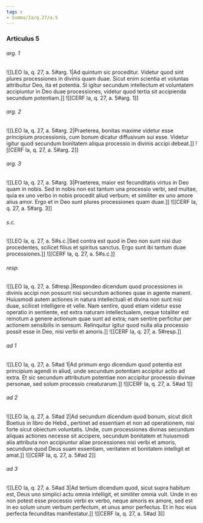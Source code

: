 ```yaml
---
tags : 
- Summa/Ia/q.27/a.5
---
```


### Articulus 5

###### arg. 1
![[LEO Ia, q. 27, a. 5#arg. 1|Ad quintum sic proceditur. Videtur quod sint plures processiones in divinis quam duae. Sicut enim scientia et voluntas attribuitur Deo, ita et potentia. Si igitur secundum intellectum et voluntatem accipiuntur in Deo duae processiones, videtur quod tertia sit accipienda secundum potentiam.]]
![[CERF Ia, q. 27, a. 5#arg. 1]]

###### arg. 2
![[LEO Ia, q. 27, a. 5#arg. 2|Praeterea, bonitas maxime videtur esse principium processionis, cum bonum dicatur diffusivum sui esse. Videtur igitur quod secundum bonitatem aliqua processio in divinis accipi debeat.]]
![[CERF Ia, q. 27, a. 5#arg. 2]]

###### arg. 3
![[LEO Ia, q. 27, a. 5#arg. 3|Praeterea, maior est fecunditatis virtus in Deo quam in nobis. Sed in nobis non est tantum una processio verbi, sed multae, quia ex uno verbo in nobis procedit aliud verbum; et similiter ex uno amore alius amor. Ergo et in Deo sunt plures processiones quam duae.]]
![[CERF Ia, q. 27, a. 5#arg. 3]]

###### s.c.
![[LEO Ia, q. 27, a. 5#s.c.|Sed contra est quod in Deo non sunt nisi duo procedentes, scilicet filius et spiritus sanctus. Ergo sunt ibi tantum duae processiones.]]
![[CERF Ia, q. 27, a. 5#s.c.]]

###### resp.
![[LEO Ia, q. 27, a. 5#resp.|Respondeo dicendum quod processiones in divinis accipi non possunt nisi secundum actiones quae in agente manent. Huiusmodi autem actiones in natura intellectuali et divina non sunt nisi duae, scilicet intelligere et velle. Nam sentire, quod etiam videtur esse operatio in sentiente, est extra naturam intellectualem, neque totaliter est remotum a genere actionum quae sunt ad extra; nam sentire perficitur per actionem sensibilis in sensum. Relinquitur igitur quod nulla alia processio possit esse in Deo, nisi verbi et amoris.]]
![[CERF Ia, q. 27, a. 5#resp.]]

###### ad 1
![[LEO Ia, q. 27, a. 5#ad 1|Ad primum ergo dicendum quod potentia est principium agendi in aliud, unde secundum potentiam accipitur actio ad extra. Et sic secundum attributum potentiae non accipitur processio divinae personae, sed solum processio creaturarum.]]
![[CERF Ia, q. 27, a. 5#ad 1]]

###### ad 2
![[LEO Ia, q. 27, a. 5#ad 2|Ad secundum dicendum quod bonum, sicut dicit Boetius in libro de Hebd., pertinet ad essentiam et non ad operationem, nisi forte sicut obiectum voluntatis. Unde, cum processiones divinas secundum aliquas actiones necesse sit accipere, secundum bonitatem et huiusmodi alia attributa non accipiuntur aliae processiones nisi verbi et amoris, secundum quod Deus suam essentiam, veritatem et bonitatem intelligit et amat.]]
![[CERF Ia, q. 27, a. 5#ad 2]]

###### ad 3
![[LEO Ia, q. 27, a. 5#ad 3|Ad tertium dicendum quod, sicut supra habitum est, Deus uno simplici actu omnia intelligit, et similiter omnia vult. Unde in eo non potest esse processio verbi ex verbo, neque amoris ex amore, sed est in eo solum unum verbum perfectum, et unus amor perfectus. Et in hoc eius perfecta fecunditas manifestatur.]]
![[CERF Ia, q. 27, a. 5#ad 3]]

